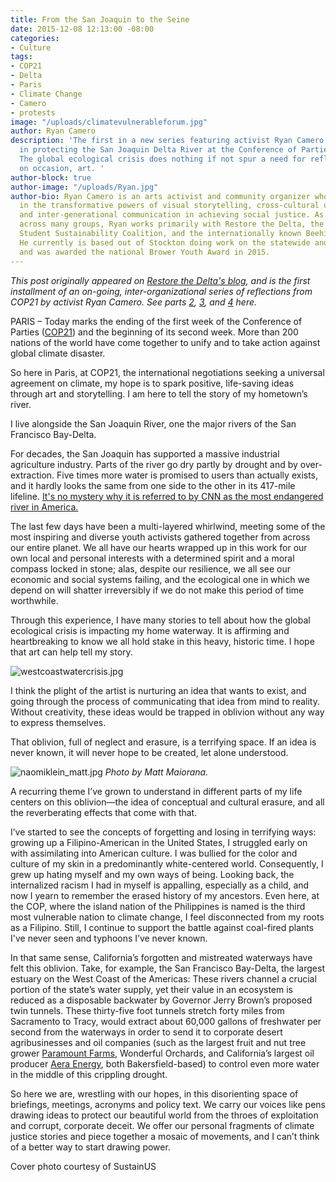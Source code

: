 ```yaml
---
title: From the San Joaquin to the Seine
date: 2015-12-08 12:13:00 -08:00
categories:
- Culture
tags:
- COP21
- Delta
- Paris
- Climate Change
- Camero
- protests
image: "/uploads/climatevulnerableforum.jpg"
author: Ryan Camero
description: 'The first in a new series featuring activist Ryan Camero''s adventures
  in protecting the San Joaquin Delta River at the Conference of Parties in Paris.
  The global ecological crisis does nothing if not spur a need for reflection, and
  on occasion, art. '
author-block: true
author-image: "/uploads/Ryan.jpg"
author-bio: Ryan Camero is an arts activist and community organizer who believes wholeheartedly
  in the transformative powers of visual storytelling, cross-cultural understanding,
  and inter-generational communication in achieving social justice. As a coalition-builder
  across many groups, Ryan works primarily with Restore the Delta, the statewide California
  Student Sustainability Coalition, and the internationally known Beehive Design Collective.
  He currently is based out of Stockton doing work on the statewide and national level
  and was awarded the national Brower Youth Award in 2015.
---
```


*This post originally appeared on [Restore the Delta's blog](http://restorethedelta.org/blog/a-child-of-the-san-joaquin-river-at-the-paris-climate-conference/), and is the first installment of an on-going, inter-organizational series of reflections from COP21 by activist Ryan Camero. See parts [2](http://www.placeholdermag.com/culture/2016/01/03/a-determined-delegation.html), [3](http://www.placeholdermag.com/culture/2016/01/19/the-leap-manifesto-cop21.html), and [4](http://www.placeholdermag.com/culture/2016/06/02/harmonizing-the-peoples-voice.html) here.*

PARIS – Today marks the ending of the first week of the Conference of Parties ([COP21](http://newsroom.unfccc.int/paris/)) and the beginning of its second week. More than 200 nations of the world have come together to unify and to take action against global climate disaster.

So here in Paris, at COP21, the international negotiations seeking a universal agreement on climate, my hope is to spark positive, life-saving ideas through art and storytelling. I am here to tell the story of my hometown’s river.

I live alongside the San Joaquin River, one the major rivers of the San Francisco Bay-Delta.

For decades, the San Joaquin has supported a massive industrial agriculture industry. Parts of the river go dry partly by drought and by over-extraction. Five times more water is promised to users than actually exists, and it hardly looks the same from one side to the other in its 417-mile lifeline. [It's no mystery why it is referred to by CNN as the most endangered river in America.](http://edition.cnn.com/interactive/2014/09/opinion/endangered-river-ctl/)

The last few days have been a multi-layered whirlwind, meeting some of the most inspiring and diverse youth activists gathered together from across our entire planet. We all have our hearts wrapped up in this work for our own local and personal interests with a determined spirit and a moral compass locked in stone; alas, despite our resilience, we all see our economic and social systems failing, and the ecological one in which we depend on will shatter irreversibly if we do not make this period of time worthwhile.

Through this experience, I have many stories to tell about how the global ecological crisis is impacting my home waterway. It is affirming and heartbreaking to know we all hold stake in this heavy, historic time. I hope that art can help tell my story.

![westcoastwatercrisis.jpg](/uploads/westcoastwatercrisis.jpg)

I think the plight of the artist is nurturing an idea that wants to exist, and going through the process of communicating that idea from mind to reality. Without creativity, these ideas would be trapped in oblivion without any way to express themselves.

That oblivion, full of neglect and erasure, is a terrifying space. If an idea is never known, it will never hope to be created, let alone understood.

![naomiklein_matt.jpg](/uploads/naomiklein_matt.jpg)
*Photo by Matt Maiorana.*

A recurring theme I’ve grown to understand in different parts of my life centers on this oblivion—the idea of conceptual and cultural erasure, and all the reverberating effects that come with that.

I’ve started to see the concepts of forgetting and losing in terrifying ways: growing up a Filipino-American in the United States, I struggled early on with assimilating into American culture. I was bullied for the color and culture of my skin in a predominantly white-centered world. Consequently, I grew up hating myself and my own ways of being. Looking back, the internalized racism I had in myself is appalling, especially as a child, and now I yearn to remember the erased history of my ancestors. Even here, at the COP, where the island nation of the Philippines is named is the third most vulnerable nation to climate change, I feel disconnected from my roots as a Filipino. Still, I continue to support the battle against coal-fired plants I've never seen and typhoons I’ve never known.

In that same sense, California’s forgotten and mistreated waterways have felt this oblivion. Take, for example, the San Francisco Bay-Delta, the largest estuary on the West Coast of the Americas: These rivers channel a crucial portion of the state’s water supply, yet their value in an ecosystem is reduced as a disposable backwater by Governor Jerry Brown’s proposed twin tunnels. These thirty-five foot tunnels stretch forty miles from Sacramento to Tracy, would extract about 60,000 gallons of freshwater per second from the waterways in order to send it to corporate desert agribusinesses and oil companies (such as the largest fruit and nut tree grower [Paramount Farms](http://www.earthisland.org/journal/index.php/eij/article/lost_in_the_valley_of_excess/), Wonderful Orchards, and California’s largest oil producer [Aera Energy](http://www.biologicaldiversity.org/news/press_releases/2014/oil-and-gas-11-12-2014.html), both Bakersfield-based) to control even more water in the middle of this crippling drought.

So here we are, wrestling with our hopes, in this disorienting space of briefings, meetings, acronyms and policy text. We carry our voices like pens drawing ideas to protect our beautiful world from the throes of exploitation and corrupt, corporate deceit. We offer our personal fragments of climate justice stories and piece together a mosaic of movements, and I can’t think of a better way to start drawing power.

Cover photo courtesy of SustainUS
